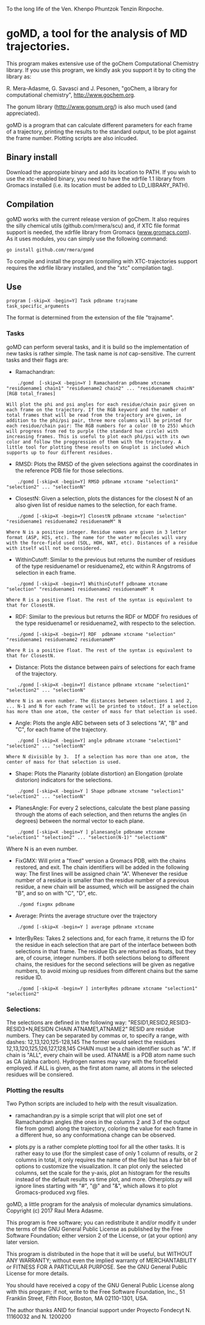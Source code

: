 To the long life of the Ven. Khenpo Phuntzok Tenzin Rinpoche.

# goMD, a tool for the analysis of MD trajectories.


This program makes extensive use of the goChem Computational Chemistry library.
If you use this program, we kindly ask you support it by to citing the library as:

R. Mera-Adasme, G. Savasci and J. Pesonen, "goChem, a library for computational chemistry", http://www.gochem.org.

The gonum library (http://www.gonum.org/) is also much used (and appreciated).



goMD is a program that can calculate  different parameters for each frame of a trajectory, printing the results to the standard output, to be plot against the frame number.
Plotting scripts are also inlcuded.

## Binary install

Download the appropiate binary and add its location to PATH. 
If you wish to use the xtc-enabled binary, you need to have the xdrfile 1.1 library from Gromacs installed (i.e. its location must be added to LD_LIBRARY_PATH).

##  Compilation
goMD works with the current release version of goChem. It also requires the silly chemical utils (github.com/rmera/scu) and, if XTC file format support is needed, the xdrfile library from Gromacs (www.gromacs.com). As it uses modules, you can simply use the following command:

```
go install github.com/rmera/gomd
```

To compile and install the program (compiling with XTC-trajectories support requires the xdrfile library installed, and the "xtc" compilation tag).

## Use

```
program [-skip=X -begin=Y] Task pdbname trajname task_specific_arguments
```

The format is determined from the extension of the file	"trajname".


### Tasks

goMD can perform several tasks, and it is build so the implementation of new tasks is rather simple. The task name is *not* cap-sensitive. The current tasks and their flags are:


* Ramachandran:
```
	./gomd  [-skip=X -begin=Y ] Ramachandran pdbname xtcname "residuename1 chain1" "residuename2 chain2" ... "residuenameN chainN" [RGB total_frames]
```

	Will plot the phi and psi angles for each residue/chain pair given on each frame on the trajectory. If the RGB keyword and the number of total frames that will be read from the trajectory are given, in addition to the phi/psi pair, three more columns will be printed for each residue/chain pair: The RGB numbers for a color (0 to 255) which will progress from red to purple (the standard hue circle) with increasing frames. This is useful to plot each phi/psi with its own color and follow the proggression of them with the trajectory. A little tool for plotting these results on Gnuplot is included which supports up to four different residues. 

* RMSD: Plots the RMSD of the given selections against the coordinates in the reference PDB file for those selections.

```	
	./gomd [-skip=X -begin=Y] RMSD pdbname xtcname "selection1" "selection2" ... "selectionN"
```

* ClosestN: Given a selection, plots the distances for the closest N of an also given list of residue names to the selection, for each frame.

```
	./gomd [-skip=X -begin=Y] ClosestN pdbname xtcname "selection" "residuename1 residuename2 residuenameM" N
```

	Where N is a positive integer. Residue names are given in 3 letter format (ASP, HIS, etc). The name for the water molecules will vary with the force-field used (SOL, HOH, WAT, etc). Distances of a residue with itself will not be considered.   


* WithinCutoff: Similar to the previous but returns the number of residues of the type residuename1 or residuename2, etc within R Angstroms of selection in each frame.

```
	./gomd [-skip=X -begin=Y] WhithinCutoff pdbname xtcname "selection" "residuename1 residuename2 residuenameM" R
```

	Where R is a positive float. The rest of the syntax is equivalent to that for ClosestN.


* RDF: Similar to the previous but returns the RDF or MDDF fro  residues of the type residuename1 or residuename2, with respecto to the selection.

```
	./gomd [-skip=X -begin=Y] RDF  pdbname xtcname "selection" "residuename1 residuename2 residuenameM" 
```

	Where R is a positive float. The rest of the syntax is equivalent to that for ClosestN.

* Distance: Plots the distance between pairs of selections for each frame of the trajectory. 

```
	./gomd [-skip=X -begin=Y] distance pdbname xtcname "selection1" "selection2" ... "selectionN" 
```
	
	Where N is an even number. The distances between selections 1 and 2, ... N-1 and N for each frame will be printed to stdout. If a selection has more than one atom, the center of mass for that selection is used.

* Angle: Plots the angle ABC between sets of 3 selections "A", "B" and "C", for each frame of the trajectory. 

```
	./gomd [-skip=X -begin=Y] angle pdbname xtcname "selection1" "selection2" ... "selectionN" 
```

	Where N divisible by 3.  If a selection has more than one atom, the center of mass for that selection is used.


* Shape: Plots the Planarity (oblate distortion) an Elongation (prolate distorion) indicators for the selections.

```
	./gomd [-skip=X -begin=Y ] Shape pdbname xtcname "selection1" "selection2" ... "selectionN" 
```
* PlanesAngle: For every 2 selections, calculate the best plane passing through the atoms of each selection, and then returns the angles (in degrees) between the normal vector to each plane.

```
	./gomd [-skip=X -begin=Y ] planesangle pdbname xtcname "selection1" "selection2" ... "selection(N-1)" "selectionN"
```
Where N is an even number.

* FixGMX: Will print a "fixed" version a Gromacs PDB, with the chains restored, and exit. The chain identifiers will be added in the following way: The first lines will be assigned chain "A". Whenever the residue number of a residue is smaller than the residue number of a previous residue, a new chain will be assumed, which will be assigned the chain "B", and so on with "C", "D", etc.

```
	./gomd fixgmx pdbname
```

* Average: Prints the average structure over the trajectory
```
	./gomd [-skip=X -begin=Y ] average pdbname xtcname 
```

* InterByRes: Takes 2 selections and, for each frame, it returns the ID for the residue in each selection that are part of the interface between both selections in that frame. The residue IDs are returned as floats, but they are, of course, integer numbers. If both selections belong to different chains, the residues for the second selections will be given as negative numbers, to avoid mixing up residues from different chains but the same residue ID.

```
	./gomd [-skip=X -begin=Y ] interByRes pdbname xtcname "selection1" "selection2"
```

	
### Selections: 

The selections are defined in the following way: "RESID1,RESID2,RESID3-RESID3+N,RESIDN CHAIN ATNAME1,ATNAME2"
RESID are residue numbers. They can be separated by commas or, to specify a range, with dashes: 12,13,120,125-128,145  The former would select the residues 12,13,120,125,126,127,128,145
CHAIN must be a chain identifier such as "A". If chain is "ALL", every chain will be used.
ATNAME is a PDB atom name such as CA (alpha carbon). Hydrogen names may vary with the forcefield employed. if ALL is given, as the first atom name, all atoms in the selected residues will be consiered.


### Plotting the results

Two Python scripts are included to help with the result visualization.

* ramachandran.py is a simple script that will plot one set of Ramachandran angles (the ones in the columns 2 and 3 of the output file from gomd) along the trajectory, coloring the value for each frame in a different hue, so any conformationa change can be observed.

* plots.py is a rather complete plotting tool for all the other tasks. It is rather easy to use (for the simplest case of only 1 column of results, or 2 columns in total, it only requires the name of the file) but has a fair bit of options to customize the visualization.  It can plot only the selected columns, set the scale for the y-axis, plot an histogram for the results instead of the default results vs time plot, and more. Otherplots.py will ignore lines starting with "\#", "@" and "&", which allows it to plot Gromacs-produced xvg files.


goMD, a little program for the analysis of molecular dynamics simulations.
Copyright (c) 2017  Raul Mera Adasme.

This program is free software; you can redistribute it and/or
modify it under the terms of the GNU General Public License
as published by the Free Software Foundation; either version 2
of the License, or (at your option) any later version.

This program is distributed in the hope that it will be useful,
but WITHOUT ANY WARRANTY; without even the implied warranty of
MERCHANTABILITY or FITNESS FOR A PARTICULAR PURPOSE.  See the
GNU General Public License for more details.

You should have received a copy of the GNU General Public License
along with this program; if not, write to the Free Software
Foundation, Inc., 51 Franklin Street, Fifth Floor, Boston, MA  02110-1301, USA.



The author thanks ANID for financial support under Proyecto Fondecyt N. 11160032 and N. 1200200
